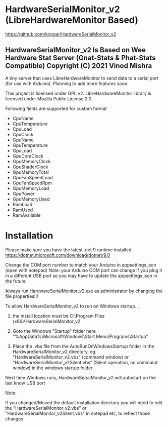 

# HardwareSerialMonitor_v2 (LibreHardwareMonitor Based)
https://github.com/koogar/HardwareSerialMonitor_v2

HardwareSerialMonitor_v2 Is Based on Wee Hardware Stat Server (Gnat-Stats & Phat-Stats Compatible)
Copyright (C) 2021  Vinod Mishra
-----------------------------------
A tiny server that uses LibreHardwareMonitor to send data to a serial port (for use with Arduino). Planning to add more features soon.

This project is licensed under GPL v2.
LibreHardwareMonitor library is licensed under Mozilla Public License 2.0.


Following fields are supported for custom format
- CpuName
- CpuTemperature
- CpuLoad
- CpuClock
- GpuName
- GpuTemperature
- GpuLoad
- GpuCoreClock
- GpuMemoryClock
- GpuShaderClock
- GpuMemoryTotal
- GpuFanSpeedLoad
- GpuFanSpeedRpm
- GpuMemoryLoad
- GpuPower
- GpuMemoryUsed
- RamLoad
- RamUsed
- RamAvailable






#  Installation

Please make sure you have the latest .net 9 runtime installed https://dotnet.microsoft.com/download/dotnet/9.0

Change the COM port number to match your Arduino in appsettings.json (open with notepad)
Note: your Arduino COM port can change if you plug it in a different USB port so you may have to update the appsettings.json in the future

Always run HardwareSerialMonitor_v2.exe as administrator by changing the file properties!!!



To allow HardwareSerialMonitor_v2 to run on Windows startup…

1) the install location must be C:\Program Files (x86)\HardwareSerialMonitor_v2

2) Goto the Windows "Startup" folder here "%AppData%\Microsoft\Windows\Start Menu\Programs\Startup"


3) Place the .vbs file from the AutoRunOnWindowsStartup folder in the HardwareSerialMonitor_v2 directory, eg. "HardwareSerialMonitor_v2.vbs" (command window)  or "HardwareSerialMonitor_v2Silent.vbs" (Silent operation, no command window) 
in the windows startup folder




Next time Windows runs, HardwareSerialMonitor_v2 will autostart on the last know USB port

Note: 

If you changed/Moved the default installation directory you will need to edit the "HardwareSerialMonitor_v2.vbs" or "HardwareSerialMonitor_v2Silent.vbs" in notepad etc, to reflect those changes



